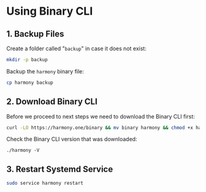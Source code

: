 # Using Binary CLI

## 1. Backup Files

Create a folder called "`backup`" in case it does not exist:

```bash
mkdir -p backup
```

Backup the `harmony` binary file:

```bash
cp harmony backup
```

## 2. Download Binary CLI

Before we proceed to next steps we need to download the Binary CLI first:

```bash
curl -LO https://harmony.one/binary && mv binary harmony && chmod +x harmony
```

Check the Binary CLI version that was downloaded:

```text
./harmony -V
```

## 3. Restart Systemd Service

```bash
sudo service harmony restart
```

